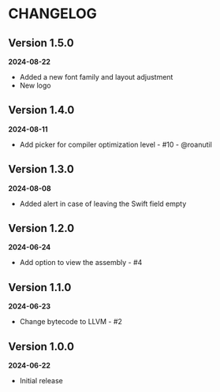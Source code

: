# CHANGELOG

## Version 1.5.0
**2024-08-22**

- Added a new font family and layout adjustment
- New logo

## Version 1.4.0
**2024-08-11**

- Add picker for compiler optimization level - #10 - @roanutil

## Version 1.3.0
**2024-08-08**

- Added alert in case of leaving the Swift field empty

## Version 1.2.0
**2024-06-24**

- Add option to view the assembly - #4

## Version 1.1.0
**2024-06-23**

- Change bytecode to LLVM - #2

## Version 1.0.0
**2024-06-22**

- Initial release
